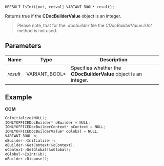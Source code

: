 `HRESULT IsInt([out, retval] VARIANT_BOOL* result);`

Returns true if the **CDocBuilderValue** object is an integer.

> Please note, that for the *.docbuilder* file the *CDocBuilderValue.IsInt* method is not used.

## Parameters

| Name     | Type            | Description                                                      |
| -------- | --------------- | ---------------------------------------------------------------- |
| *result* | VARIANT\_BOOL\* | Specifies whether the **CDocBuilderValue** object is an integer. |

## Example

**COM**

```cpp
CoInitialize(NULL);
IONLYOFFICEDocBuilder* oBuilder = NULL;
IONLYOFFICEDocBuilderContext* oContext = NULL;
IONLYOFFICEDocBuilderValue* oGlobal = NULL;
VARIANT_BOOL b;
oBuilder->Initialize();
oBuilder->GetContext(&oContext);
oContext->GetGlobal(&oGlobal);
oGlobal->IsInt(&b);
oBuilder->Dispose();
```
